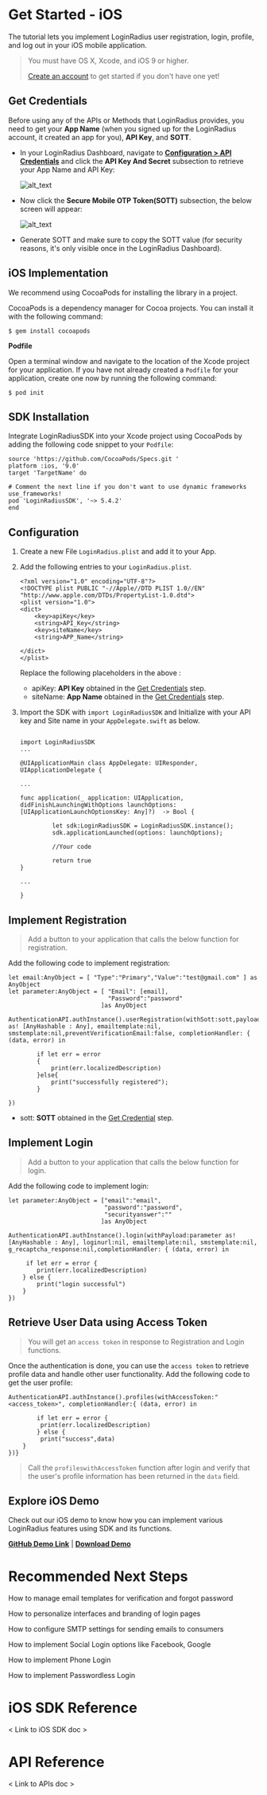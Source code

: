 # Get Started - iOS

The tutorial lets you implement LoginRadius user registration, login, profile, and log out in your iOS mobile application. 


> You must have OS X, Xcode, and iOS 9 or higher.
>
> [Create an account](https://accounts.loginradius.com/auth.aspx?return_url=https://dashboard.loginradius.com/login&action=register) to get started if you don't have one yet!



## Get Credentials

Before using any of the APIs or Methods that LoginRadius provides, you need to get your **App Name** (when you signed up for the LoginRadius account, it created an app for you), **API Key**, and **SOTT**.

- In your LoginRadius Dashboard, navigate to **[Configuration > API Credentials](https://dashboard.loginradius.com/configuration)** and click the **API Key And Secret** subsection to retrieve your App Name and API Key:

  ![alt_text](../../assets/blog-common/api-credentials.png "image_tooltip")

- Now click the **Secure Mobile OTP Token(SOTT)** subsection, the below screen will appear:

  ![alt_text](images/sott.png "image_tooltip")

- Generate SOTT and make sure to copy the SOTT value (for security reasons, it's only visible once in the LoginRadius Dashboard). 

## iOS Implementation

We recommend using CocoaPods for installing the library in a project.

CocoaPods is a dependency manager for Cocoa projects. You can install it with the following command:

```
$ gem install cocoapods

```

**Podfile**

Open a terminal window and navigate to the location of the Xcode project for your application. If you have not already created a `Podfile` for your application, create one now by running the following command:

```
$ pod init

```
## SDK Installation

Integrate LoginRadiusSDK into your Xcode project using CocoaPods by adding the following code snippet to your `Podfile`:

```
source 'https://github.com/CocoaPods/Specs.git '
platform :ios, '9.0'
target 'TargetName' do

# Comment the next line if you don't want to use dynamic frameworks
use_frameworks!
pod 'LoginRadiusSDK', '~> 5.4.2'
end

```

## Configuration

1. Create a new File `LoginRadius.plist` and add it to your App.

2. Add the following entries to your `LoginRadius.plist`.

   ```
   <?xml version="1.0" encoding="UTF-8"?>
   <!DOCTYPE plist PUBLIC "-//Apple//DTD PLIST 1.0//EN" "http://www.apple.com/DTDs/PropertyList-1.0.dtd">
   <plist version="1.0">
   <dict>
	   <key>apiKey</key>
	   <string>API_Key</string>
	   <key>siteName</key>
	   <string>APP_Name</string>
	
   </dict>
   </plist>
   ```
   Replace the following placeholders in the above :
     - apiKey:  **API Key** obtained in the [Get Credentials](#getcredentials) step.
     - siteName: **App Name** obtained in the [Get Credentials](#getcredentials) step.


3. Import the SDK with `import LoginRadiusSDK` and Initialize with your API key and Site name in your `AppDelegate.swift` as below.

   ```

   import LoginRadiusSDK
   ...

   @UIApplicationMain class AppDelegate: UIResponder, UIApplicationDelegate {

   ...

   func application(_ application: UIApplication, didFinishLaunchingWithOptions launchOptions:[UIApplicationLaunchOptionsKey: Any]?)  -> Bool {

            let sdk:LoginRadiusSDK = LoginRadiusSDK.instance();
            sdk.applicationLaunched(options: launchOptions);

            //Your code

            return true
   }

   ...

   }

   ```



## Implement Registration 

> Add a button to your application that calls the below function for registration.

Add the following code to implement registration:

```
let email:AnyObject = [ "Type":"Primary","Value":"test@gmail.com" ] as AnyObject
let parameter:AnyObject = [ "Email": [email],
                            "Password":"password"
                          ]as AnyObject

AuthenticationAPI.authInstance().userRegistration(withSott:sott,payload:parameter as! [AnyHashable : Any], emailtemplate:nil, smstemplate:nil,preventVerificationEmail:false, completionHandler: { (data, error) in

        if let err = error
        {
            print(err.localizedDescription)
        }else{
            print("successfully registered");
        }

}) 
```
- sott: **SOTT** obtained in the [Get Credential](#getcredential) step.

## Implement Login 

> Add a button to your application that calls the below function for login.

Add the following code to implement login:

```
let parameter:AnyObject = ["email":"email",
                           "password":"password",
                           "securityanswer":""
                          ]as AnyObject

AuthenticationAPI.authInstance().login(withPayload:parameter as! [AnyHashable : Any], loginurl:nil, emailtemplate:nil, smstemplate:nil, g_recaptcha_response:nil,completionHandler: { (data, error) in

     if let err = error {
        print(err.localizedDescription)
    } else {
        print("login successful")
    }
})
```  

##  Retrieve User Data using Access Token

> You will get an `access token` in response to Registration and Login functions.

Once the authentication is done, you can use the `access token` to retrieve profile data and handle other user functionality. Add the following code to get the user profile:

```
AuthenticationAPI.authInstance().profiles(withAccessToken:"<access_token>", completionHandler:{ (data, error) in

        if let err = error {
         print(err.localizedDescription)
        } else {
         print("success",data)
    }
})}

```

> Call the `profileswithAccessToken` function after login and verify that the user's profile information has been returned in the `data` field.


##  Explore iOS Demo

Check out our iOS demo to know how you can implement various LoginRadius features using SDK and its functions.

**[GitHub Demo Link](https://github.com/LoginRadius/ios-sdk)**   |   **[Download Demo](https://github.com/LoginRadius/ios-sdk/archive/master.zip)**   


# Recommended Next Steps

How to manage email templates for verification and forgot password

How to personalize interfaces and branding of login pages

How to configure SMTP settings for sending emails to consumers

How to implement Social Login options like Facebook, Google

How to implement Phone Login

How to implement Passwordless Login


# iOS SDK Reference

< Link to iOS SDK doc >


# API Reference

< Link to APIs doc >
